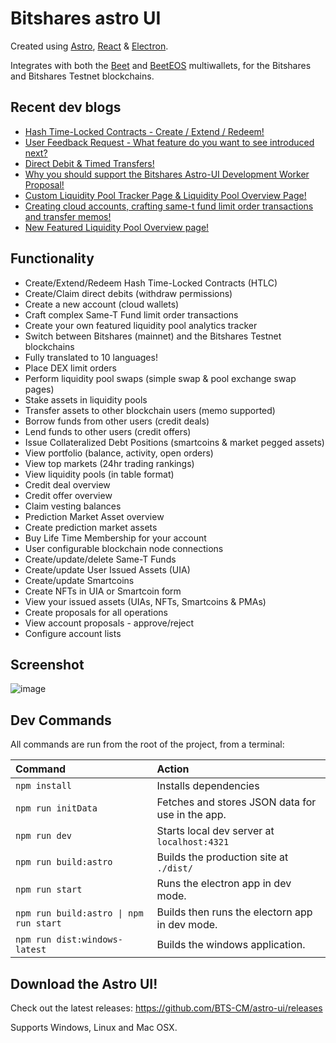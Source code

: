 # Bitshares astro UI

Created using [Astro](https://docs.astro.build), [React](https://react.dev/) & [Electron](https://www.electronjs.org).

Integrates with both the [Beet](https://github.com/bitshares/beet) and [BeetEOS](https://github.com/beetapp/beeteos) multiwallets, for the Bitshares and Bitshares Testnet blockchains.

## Recent dev blogs
- [Hash Time-Locked Contracts - Create / Extend / Redeem!](https://hive.blog/hive-120117/@nftea.gallery/bitshares-astro-ui-dev-blog-hash-time-locked-contracts-create-extend-redeem)
- [User Feedback Request - What feature do you want to see introduced next?](https://hive.blog/hive-120117/@nftea.gallery/bitshares-astro-ui-user-feedback-request-what-feature-do-you-want-to-see-introduced-next)
- [Direct Debit & Timed Transfers!](https://hive.blog/hive-120117/@nftea.gallery/bitshares-astro-ui-dev-blog-direct-debit-and-timed-transfers)
- [Why you should support the Bitshares Astro-UI Development Worker Proposal!](https://hive.blog/bitshares/@nftea.gallery/why-you-should-support-the-bitshares-astro-ui-development-worker-proposal)
- [Custom Liquidity Pool Tracker Page & Liquidity Pool Overview Page!](https://hive.blog/hive-120117/@nftea.gallery/bitshares-astro-ui-dev-blog-custom-liquidity-pool-tracker-page-and-liquidity-pool-overview-page)
- [Creating cloud accounts, crafting same-t fund limit order transactions and transfer memos!](https://hive.blog/hive-120117/@nftea.gallery/bitshares-astro-ui-dev-blog-creating-cloud-accounts-crafting-same-t-fund-limit-order-transactions-and-transfer-memos)
- [New Featured Liquidity Pool Overview page!](https://hive.blog/hive-120117/@nftea.gallery/bitshares-astro-ui-dev-blog-new-featured-liquidity-pool-overview-page-in-v0-3-31)

## Functionality

- Create/Extend/Redeem Hash Time-Locked Contracts (HTLC)
- Create/Claim direct debits (withdraw permissions)
- Create a new account (cloud wallets)
- Craft complex Same-T Fund limit order transactions
- Create your own featured liquidity pool analytics tracker
- Switch between Bitshares (mainnet) and the Bitshares Testnet blockchains
- Fully translated to 10 languages!
- Place DEX limit orders
- Perform liquidity pool swaps (simple swap & pool exchange swap pages)
- Stake assets in liquidity pools
- Transfer assets to other blockchain users (memo supported)
- Borrow funds from other users (credit deals)
- Lend funds to other users (credit offers)
- Issue Collateralized Debt Positions (smartcoins & market pegged assets)
- View portfolio (balance, activity, open orders)
- View top markets (24hr trading rankings)
- View liquidity pools (in table format)
- Credit deal overview
- Credit offer overview
- Claim vesting balances
- Prediction Market Asset overview
- Create prediction market assets
- Buy Life Time Membership for your account
- User configurable blockchain node connections
- Create/update/delete Same-T Funds
- Create/update User Issued Assets (UIA)
- Create/update Smartcoins
- Create NFTs in UIA or Smartcoin form
- View your issued assets (UIAs, NFTs, Smartcoins & PMAs)
- Create proposals for all operations
- View account proposals - approve/reject
- Configure account lists

## Screenshot

![image](https://github.com/user-attachments/assets/cf85175a-677b-4d78-9ed9-5c8d9b2f2854)

## Dev Commands

All commands are run from the root of the project, from a terminal:

| Command                                | Action                                           |
| :------------------------------------- | :----------------------------------------------- |
| `npm install`                          | Installs dependencies                            |
| `npm run initData`                     | Fetches and stores JSON data for use in the app. |
| `npm run dev`                          | Starts local dev server at `localhost:4321`      |
| `npm run build:astro`                  | Builds the production site at `./dist/`          |
| `npm run start`                        | Runs the electron app in dev mode.               |
| `npm run build:astro \| npm run start` | Builds then runs the electorn app in dev mode.   |
| `npm run dist:windows-latest`          | Builds the windows application.                  |

## Download the Astro UI!

Check out the latest releases:
https://github.com/BTS-CM/astro-ui/releases

Supports Windows, Linux and Mac OSX.
